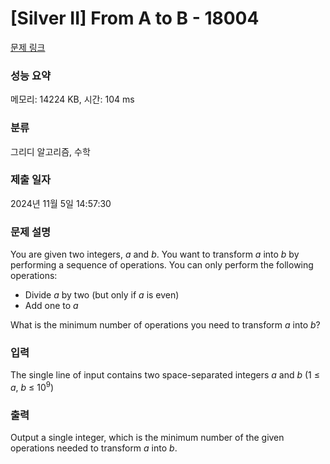 # [Silver II] From A to B - 18004 

[문제 링크](https://www.acmicpc.net/problem/18004) 

### 성능 요약

메모리: 14224 KB, 시간: 104 ms

### 분류

그리디 알고리즘, 수학

### 제출 일자

2024년 11월 5일 14:57:30

### 문제 설명

<p>You are given two integers, <em>a</em> and <em>b</em>. You want to transform <em>a</em> into <em>b</em> by performing a sequence of operations. You can only perform the following operations:</p>

<ul>
	<li>Divide <em>a</em> by two (but only if <em>a</em> is even)</li>
	<li>Add one to <em>a</em></li>
</ul>

<p>What is the minimum number of operations you need to transform <em>a</em> into <em>b</em>?</p>

### 입력 

 <p>The single line of input contains two space-separated integers <em>a</em> and <em>b</em> (1 ≤ <em>a</em>, <em>b</em> ≤ 10<sup>9</sup>)</p>

### 출력 

 <p>Output a single integer, which is the minimum number of the given operations needed to transform <em>a</em> into <em>b</em>.</p>

